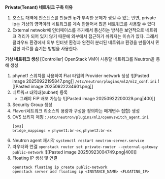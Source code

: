 **Private(Tenant) 네트워크 구축 이유**
1. 호스트 대역에 인스턴스를 만들면 ip가 부족한 문제가 생길 수 있는 반면, 
   private ip는 가상의 영역이라 네트워크를 계속 만들어서 많은 네트워크를 사용할 수 있다
2. External netwokr에 인터페이스를 추가해서 통신하는 방식은 보안적으로 네트워크 격리가 되어 있지 않기 때문에 외부에서 접근하기 쉬워지는 이슈가 있다. 그래서 클라우드 환경에서 외부 인터넷 환경과 완전히 분리된 네트워크 환경을 만들어서 민감한 자료를 숨기는 방법을 사용한다.

**가상 네트워크 생성**
[Controller] OpenStack VM이 사용할 네트워크를 Neutron을 통해 생성
1. phynet1 스위치를 사용하여 Flat 타입의 Provider network 생성
	![[Pasted image 20250922195847.png]]
	`/etc/neutron/plugins/ml2/ml2_conf.ini`
	![[Pasted image 20250922234601.png]]
2. 네트워크 대역대(subnet) 등록
	- 그래야 FIP 배포 가능능
	![[Pasted image 20250922200029.png|400]]
3. Security Group 생성
4. Flavor(네트워크 리소스의 용량과 구성을 정의하는 매개변수 집합) 생성
5. OVS 브리지 매핑 : `/etc/neutron/plugins/ml2/openvswitch_agent.ini`
	```
	[ovs]
	bridge_mappings = phynet1:br-ex,phynet2:br-ex
	```
6. Neutron agent 재시작
	 `systemctl restart neutron-server.service`
7. 라우터와 연결
	`openstack router set private-router --external-gateway public-network`
	![[Pasted image 20250923004749.png|400]]
8. Floating IP 생성 및 연결
	```
	openstack floating ip create public-network
	openstack server add floating ip <INSTANCE_NAME> <FLOATING_IP>
	```